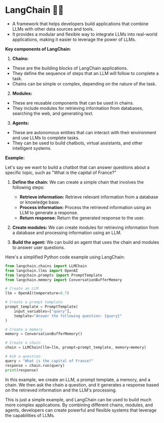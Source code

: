 # **LangChain** 🦜🔗 

- A framework that helps developers build applications that combine LLMs with other data sources and tools.
- It provides a modular and flexible way to integrate LLMs into real-world applications, making it easier to leverage the power of LLMs.

**Key components of LangChain:**
1. **Chains:** 
  - These are the building blocks of LangChain applications.
  - They define the sequence of steps that an LLM will follow to complete a task.
  - Chains can be simple or complex, depending on the nature of the task.

2. **Modules:** 
  - These are reusable components that can be used in chains.
  - They include modules for retrieving information from databases, searching the web, and generating text.

3. **Agents:** 
  - These are autonomous entities that can interact with their environment and use LLMs to complete tasks.
  - They can be used to build chatbots, virtual assistants, and other intelligent systems.

**Example:**

Let's say we want to build a chatbot that can answer questions about a specific topic, such as "What is the capital of France?"

1. **Define the chain:** We can create a simple chain that involves the following steps:
   - **Retrieve information:** Retrieve relevant information from a database or knowledge base.
   - **Process information:** Process the retrieved information using an LLM to generate a response.
   - **Return response:** Return the generated response to the user.

2. **Create modules:** We can create modules for retrieving information from a database and processing information using an LLM.

3. **Build the agent:** We can build an agent that uses the chain and modules to answer user questions.

Here's a simplified Python code example using LangChain:

```python
from langchain.chains import LLMChain
from langchain.llms import OpenAI
from langchain.prompts import PromptTemplate
from langchain.memory import ConversationBufferMemory

# Create an LLM
llm = OpenAI(temperature=0.7)

# Create a prompt template
prompt_template = PromptTemplate(
    input_variables=["query"],
    template="Answer the following question: {query}"
)

# Create a memory
memory = ConversationBufferMemory()

# Create a chain
chain = LLMChain(llm=llm, prompt=prompt_template, memory=memory)

# Ask a question
query = "What is the capital of France?"
response = chain.run(query)
print(response)
```

In this example, we create an LLM, a prompt template, a memory, and a chain. We then ask the chain a question, and it generates a response based on the retrieved information and the LLM's processing.

This is just a simple example, and LangChain can be used to build much more complex applications. By combining different chains, modules, and agents, developers can create powerful and flexible systems that leverage the capabilities of LLMs.
